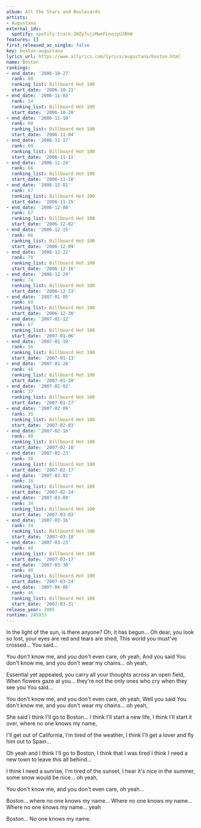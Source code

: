 ```yaml
---
album: All The Stars and Boulevards
artists:
- Augustana
external_ids:
  spotify: spotify:track:2WZyfujzMweFLnozyUJBkW
features: []
first_released_as_single: false
key: boston-augustana
lyrics_url: https://www.azlyrics.com/lyrics/augustana/boston.html
name: Boston
rankings:
- end_date: '2006-10-27'
  rank: 88
  ranking_list: Billboard Hot 100
  start_date: '2006-10-21'
- end_date: '2006-11-03'
  rank: 54
  ranking_list: Billboard Hot 100
  start_date: '2006-10-28'
- end_date: '2006-11-10'
  rank: 60
  ranking_list: Billboard Hot 100
  start_date: '2006-11-04'
- end_date: '2006-11-17'
  rank: 69
  ranking_list: Billboard Hot 100
  start_date: '2006-11-11'
- end_date: '2006-11-24'
  rank: 66
  ranking_list: Billboard Hot 100
  start_date: '2006-11-18'
- end_date: '2006-12-01'
  rank: 67
  ranking_list: Billboard Hot 100
  start_date: '2006-11-25'
- end_date: '2006-12-08'
  rank: 67
  ranking_list: Billboard Hot 100
  start_date: '2006-12-02'
- end_date: '2006-12-15'
  rank: 66
  ranking_list: Billboard Hot 100
  start_date: '2006-12-09'
- end_date: '2006-12-22'
  rank: 70
  ranking_list: Billboard Hot 100
  start_date: '2006-12-16'
- end_date: '2006-12-29'
  rank: 74
  ranking_list: Billboard Hot 100
  start_date: '2006-12-23'
- end_date: '2007-01-05'
  rank: 69
  ranking_list: Billboard Hot 100
  start_date: '2006-12-30'
- end_date: '2007-01-12'
  rank: 67
  ranking_list: Billboard Hot 100
  start_date: '2007-01-06'
- end_date: '2007-01-19'
  rank: 58
  ranking_list: Billboard Hot 100
  start_date: '2007-01-13'
- end_date: '2007-01-26'
  rank: 46
  ranking_list: Billboard Hot 100
  start_date: '2007-01-20'
- end_date: '2007-02-02'
  rank: 37
  ranking_list: Billboard Hot 100
  start_date: '2007-01-27'
- end_date: '2007-02-09'
  rank: 35
  ranking_list: Billboard Hot 100
  start_date: '2007-02-03'
- end_date: '2007-02-16'
  rank: 40
  ranking_list: Billboard Hot 100
  start_date: '2007-02-10'
- end_date: '2007-02-23'
  rank: 38
  ranking_list: Billboard Hot 100
  start_date: '2007-02-17'
- end_date: '2007-03-02'
  rank: 38
  ranking_list: Billboard Hot 100
  start_date: '2007-02-24'
- end_date: '2007-03-09'
  rank: 34
  ranking_list: Billboard Hot 100
  start_date: '2007-03-03'
- end_date: '2007-03-16'
  rank: 34
  ranking_list: Billboard Hot 100
  start_date: '2007-03-10'
- end_date: '2007-03-23'
  rank: 40
  ranking_list: Billboard Hot 100
  start_date: '2007-03-17'
- end_date: '2007-03-30'
  rank: 40
  ranking_list: Billboard Hot 100
  start_date: '2007-03-24'
- end_date: '2007-04-06'
  rank: 46
  ranking_list: Billboard Hot 100
  start_date: '2007-03-31'
release_year: 2005
runtime: 245933
---
```

In the light of the sun, is there anyone? Oh, it has begun...
Oh dear, you look so lost, your eyes are red and tears are shed,
This world you must've crossed...
You said...

You don't know me, and you don't even care, oh yeah,
And you said
You don't know me, and you don't wear my chains... oh yeah,

Essential yet appealed, you carry all your thoughts across an open field,
When flowers gaze at you... they're not the only ones who cry when they see you
You said...

You don't know me, and you don't even care, oh yeah,
Well you said
You don't know me, and you don't wear my chains... oh yeah,

She said I think I'll go to Boston...
I think I'll start a new life,
I think I'll start it over, where no one knows my name,

I'll get out of California,
I'm tired of the weather,
I think I'll get a lover and fly him out to Spain...

Oh yeah and I think I'll go to Boston,
I think that I was tired
I think I need a new town to leave this all behind...

I think I need a sunrise,
I'm tired of the sunset,
I hear it's nice in the summer, some snow would be nice... oh yeah,

You don't know me, and you don't even care, oh yeah...

Boston... where no one knows my name...
Where no one knows my name...
Where no one knows my name... yeah

Boston...
No one knows my name.
